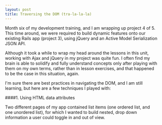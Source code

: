 ```yaml
---
layout: post
title: Traversing the DOM (tra-la-la-la)
---
```


Month six of my development training, and I am wrapping up project 4 of 5.  This time around, we were required to build dynamic features onto our existing Rails app (project 3), using jQuery and an Active Model Serialization JSON API.  

Although it took a while to wrap my head around the lessons in this unit, working with Ajax and jQuery in my project was quite fun.  I often find my brain is able to solidify and fully understand concepts only after playing with them on my own terms, rather than in lesson exercises, and that happened to be the case in this situation, again.  

I'm sure there are best practices in navigating the DOM, and I am still learning, but here are a few techniques I played with:

####1.  Using HTML data attributes

Two different pages of my app contained list items (one ordered list, and one unordered list), for which I wanted to build nested, drop down information a user could toggle in and out of view.  


